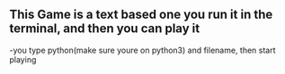 ## This Game is a text based one you run it in the terminal, and then you can play it

-you type python(make sure youre on python3) and filename, then start playing
